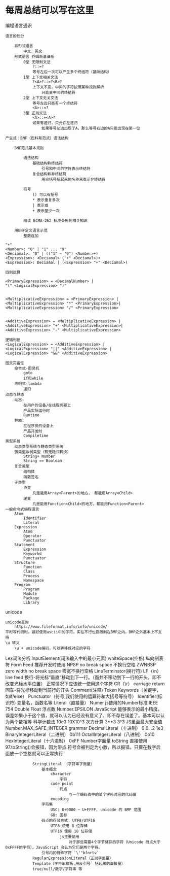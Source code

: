 # 每周总结可以写在这里


编程语言通识

	语言的划分

		非形式语言
			中文，英文
		形式语言 乔姆斯基谱系
			0型 无限制文法
				?::=? 
				等号左边一次可以产生多个终结符（基础结构）
			1型 上下文相关文法
				?<A>?::=?<B>?
				上下文不变，中间的字符按照某种规则解析
					只能变中间的终结符
			2型 上下文无关文法
				等号左边只能有一个终结符
				<A>::=?
			3型 正则文法
				<A>::=<A>?
				如果有递归，只允许左递归
					如果等号左边出现了A，那么等号右边的A只能出现在第一位

	产生式：BNF（巴科斯范式）语法结构
		
		BNF范式基本规则

			语法结构
				基础结构称终结符
					引号和中间的字符表示终结符
				复合结构称非终结符
					用尖括号括起来的名称来表示非终结符

			符号
				() 可以有括号
				* 表示重复多次
				| 表示或
				+ 表示至少一次

			阅读 ECMA-262 标准会用到相关知识

		用BNF定义语言示范
			整数连加

	"+"
	<Number>: "0" | "1" ... "9"
	<Deciamal>: "0" | (("1" ~ "9") <Number>+)
	<Expression>: <Deciamal> ("+" <Deciamal>)+
	<Expression>: Deciamal | (<Expression> "+" <Deciamal>)

	四则运算

	<PrimaryExpression> = <DecimalNumber> |
	"(" <LogicalExpression> ")"


	<MultiplicativeExpression> = <PrimaryExpression> |
	<MultiplicativeExpression> "*" <PrimaryExpression>|
	<MultiplicativeExpression> "/" <PrimaryExpression>


	<AdditiveExpression> = <MultiplicativeExpression> |
	<AdditiveExpression> "+" <MultiplicativeExpression>|
	<AdditiveExpression> "-" <MultiplicativeExpression>

	逻辑判断
	<LogicalExpression> = <AdditiveExpression> |
	<LogicalExpression> "||" <AdditiveExpression> |
	<LogicalExpression> "&&" <AdditiveExpression>
	
	图灵完备性
		命令式-图灵机
			goto
			if和while
		声明式-lambda
			递归
	动态与静态
		动态:
			在用户的设备/在线服务器上
			产品实际运行时
			Runtime
		静态:
			在程序员的设备上
			产品开发时
			Compiletime
	类型系统
		动态类型系统与静态类型系统
		强类型与弱类型（有无隐式转换）
			String+ Number
			String == Boolean
		复合类型
			结构体
			函数签名
		子类型
			协变
				凡是能用Array<Parent>的地方， 都能用Array<Child>
			逆变
				凡是能用Function<Child>的地方，都能用Function<Parent>
	一般命令式编程语言
		Atom
			Identifier
			Literal
		Expression
			Atom
			Operator
			Punctuator
		Statement
			Expression
			Keyworkd
			Punctuator
		Structure
			Function
			Class
			Process
			Namespace
		Program
			Program
			Module
			Package
			Library

unicode

	unicode查询
		https://www.fileformat.info/info/unicode/
	平时写代码时，最好使用ascii中的字符。实在不行也要限制在BMP之内，BMP之外基本上不支持
	\u 转义
		\u + unicode编码，可以转移成对应的字符

		
Lex词法分析
	InputElement(词法输入中的最小元素)
		whiteSpace(空格)
			<TAB>
			<VT> 纵向制表符
			<FF> Form Feed
			<SP> 推荐开发时使用
			NPSP
				no break space
					不换行空格
			ZWNBSP
				zero width no break space
					零宽不换行空格
		LineTerminator(换行符)
			LF（\n）
				line feed
					换行-将光标“垂直”移动到下一行。（而并不移动到下一行的开头，即不改变光标水平位置）
						正常情况下应该统一使用这个字符
			CR（\r）
				carriage return
					回车-将光标移动到当前行的开头
		Comment(注释)
		Token
			Keywords（关键字，如if/else）
			Punctuator（符号,我们使用的运算符和大括号等符号）
			Identifier(标识符)
				变量名，函数名等
			Literal（直接量）
				Numer
					js使用的Number标准
						IEEE 754 Double Float
					浮点数
						Number.EPSILON
							JavaScript 能够表示的最小精度。误差如果小于这个值，就可以认为已经没有意义了，即不存在误差了。基本可以认为两个数相等
					科学计数法
						10e3
							10X10^3
					次方计算
						3**3
							3^3
					JS里面最大安全值
						Number.MAX_SAFE_INTEGER
					grammar
						DecimalLiteral（十进制）
							0
							0.
							.2
							1e3
						BinaryIntegerLiteral（二进制）
							0b111
						OctallIntegerLiteral（八进制）
							0o10
						HexIntegerLiteral（十六进制）
							0xFF
					Number字面量 toString
						直接使用 97.toString()会报错，因为带点.符号会被判定为小数，所以报错。只要在数字后面放一个空格就可以正常执行
							
				StringLiteral （字符串字面量）
					基本概念
						character
							字符
						code point
							码点
								与一个编码表中的某个字符对应的代码值
						encoding
					字符集
						USC: U+0000 ~ U+FFFF, unicode 的 BMP 范围
						GB: 国标
					码点的存储方式: UTF8/UTF16
						UTF8 使用 8 位存储
						UTF16 使用 18 位存储
							js主要使用
								对于那些需要4个字节储存的字符（Unicode 码点大于0xFFFF的字符），JavaScript 会认为它们是两个字符。
					引号内的特殊字符 `\'"bfnrtv`
				RegularExpressionLiteral（正则字面量）
				Template（字符串模板,用反引号` 括起来的直接量）
				true/null/数字/字符串 等